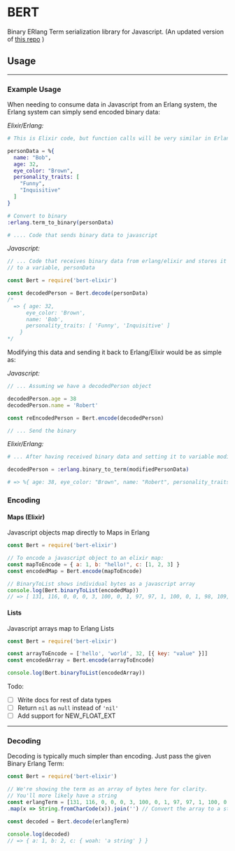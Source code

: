 # BERT

Binary ERlang Term serialization library for Javascript. (An updated version of [this repo](https://github.com/rustyio/BERT-JS) )

## Usage
--------------------------------

### Example Usage

When needing to consume data in Javascript from an Erlang system, the Erlang
system can simply send encoded binary data:

*Elixir/Erlang:*
```elixir
# This is Elixir code, but function calls will be very similar in Erlang

personData = %{
  name: "Bob",
  age: 32,
  eye_color: "Brown",
  personality_traits: [
    "Funny",
    "Inquisitive"
  ]
}

# Convert to binary
:erlang.term_to_binary(personData)

# .... Code that sends binary data to javascript
```

*Javascript:*
```javascript
// ... Code that receives binary data from erlang/elixir and stores it
// to a variable, personData

const Bert = require('bert-elixir')

const decodedPerson = Bert.decode(personData)
/*
  => { age: 32,
      eye_color: 'Brown',
      name: 'Bob',
      personality_traits: [ 'Funny', 'Inquisitive' ]
    }
*/
```

Modifying this data and sending it back to Erlang/Elixir would be as simple as:

*Javascript:*
```javascript
// ... Assuming we have a decodedPerson object

decodedPerson.age = 38
decodedPerson.name = 'Robert'

const reEncodedPerson = Bert.encode(decodedPerson)

// ... Send the binary
```

*Elixir/Erlang:*
```elixir
# ... After having received binary data and setting it to variable modifiedPersonData:

decodedPerson = :erlang.binary_to_term(modifiedPersonData)

# => %{ age: 38, eye_color: "Brown", name: "Robert", personality_traits: ["Funny", "Inquisitive"] }
```

### Encoding

#### Maps (Elixir)

Javascript objects map directly to Maps in Erlang

```javascript
const Bert = require('bert-elixir')

// To encode a javascript object to an elixir map:
const mapToEncode = { a: 1, b: "hello!", c: [1, 2, 3] }
const encodedMap = Bert.encode(mapToEncode)

// BinaryToList shows individual bytes as a javascript array
console.log(Bert.binaryToList(encodedMap))
// => [ 131, 116, 0, 0, 0, 3, 100, 0, 1, 97, 97, 1, 100, 0, 1, 98, 109, 0, 0, 0, 6, 104, 101, 108, 108, 111, 33, 100, 0, 1, 99, 108, 0, 0, 0, 3, 97, 1, 97, 2, 97, 3, 106 ]
```

#### Lists

Javascript arrays map to Erlang Lists

```javascript
const Bert = require('bert-elixir')

const arrayToEncode = ['hello', 'world', 32, [{ key: "value" }]]
const encodedArray = Bert.encode(arrayToEncode)

console.log(Bert.binaryToList(encodedArray))
```

Todo:
- [ ] Write docs for rest of data types
- [ ] Return `nil` as `null` instead of `'nil'`
- [ ] Add support for NEW_FLOAT_EXT

--------------------------------
### Decoding

Decoding is typically much simpler than encoding. Just pass the given Binary Erlang Term:

```javascript
const Bert = require('bert-elixir')

// We're showing the term as an array of bytes here for clarity.
// You'll more likely have a string
const erlangTerm = [131, 116, 0, 0, 0, 3, 100, 0, 1, 97, 97, 1, 100, 0, 1, 98, 97, 2, 100, 0, 1, 99, 116, 0, 0, 0, 1, 100, 0, 4, 119, 111, 97, 104, 109, 0, 0, 0, 8, 97, 32, 115, 116, 114, 105, 110, 103]
.map(x => String.fromCharCode(x)).join('') // Convert the array to a string

const decoded = Bert.decode(erlangTerm)

console.log(decoded)
// => { a: 1, b: 2, c: { woah: 'a string' } }
```

